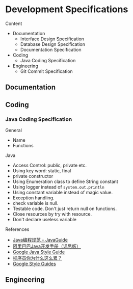 # Development Specifications

Content

- Documentation
  - Interface Design Specification
  - Database Design Specification
  - Documentation Specification
- Coding
  - Java Coding Specification
- Engineering
  - Git Commit Specification

## Documentation

## Coding

### Java Coding Specification

General

- Name
- Functions

Java

- Access Control: public, private etc.
- Using key word: static, final
- private constructor
- Using Enumeration class to define String constant
- Using logger instead of `system.out.println`
- Using constant variable instead of magic value.
- Exception handling.
- check variable is null.
- Testable code. Don't just return null on functions.
- Close resources by try with resource.
- Don't declare useless variable

References

- [Java编程规范 - JavaGuide](https://github.com/Snailclimb/JavaGuide/blob/master/docs/java/Java%E7%BC%96%E7%A8%8B%E8%A7%84%E8%8C%83.md)
- [阿里巴巴Java开发手册（详尽版）](https://github.com/alibaba/p3c/blob/master/阿里巴巴Java开发手册（华山版）.pdf)
- [Google Java Style Guide](https://google.github.io/styleguide/javaguide.html)
- [程序员你为什么这么累？](https://xwjie.github.io/rule/)
- [Google Style Guides](https://github.com/tg-works/styleguide)

## Engineering